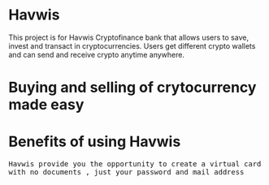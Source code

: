 # Havwis
This project is for Havwis Cryptofinance bank that allows users to save, invest and transact in cryptocurrencies. Users get different crypto wallets and can send and receive crypto anytime anywhere.
# Buying and selling of crytocurrency made easy
Benefits of using Havwis
========================
<liq style="font-family: monospace;">Havwis provide you the opportunity to create a virtual card with no documents , just your password and mail address </li>
